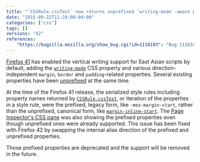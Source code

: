 ```yaml
---
title: "`CSSRule.cssText` now returns unprefixed `writing-mode`-aware properties"
date: "2015-09-22T11:24:00-04:00"
categories: ["css"]
tags: []
versions: "42"
references:
    "https://bugzilla.mozilla.org/show_bug.cgi?id=1118103": "Bug 1118103 - swap the aliasing direction of -moz-margin-start <-> margin-inline-start etc."
---
```

[Firefox 41](https://developer.mozilla.org/en-US/Firefox/Releases/41#CSS) has enabled the vertical writing support for East Asian scripts by default, adding the [`writing-mode`](https://developer.mozilla.org/en-US/docs/Web/CSS/writing-mode) CSS property and various direction-independent `margin`, `border` and `padding`-related properties. Several existing properties have been [unprefixed](https://www.fxsitecompat.com/en-US/docs/2015/direction-independent-css-properies-have-been-unprefixed/) at the same time.

At the time of the Firefox 41 release, the serialized style rules including property names returned by [`CSSRule.cssText`](https://developer.mozilla.org/en-US/docs/Web/API/CSSRule/cssText), or iteration of the properties in a style rule, were the prefixed, legacy form, like `-moz-margin-start`, rather than the unprefixed, canonical form, like [`margin-inline-start`](https://developer.mozilla.org/en-US/docs/Web/CSS/margin-inline-start). The [Page Inspector's CSS pane](https://developer.mozilla.org/en-US/docs/Tools/Page_Inspector/How_to/Examine_and_edit_CSS) was also showing the prefixed properties even though unprefixed ones were already supported. This issue has been fixed with Firefox 42 by swapping the internal alias direction of the prefixed and unprefixed properties.

Those prefixed properties are deprecated and the support will be removed in the future.
